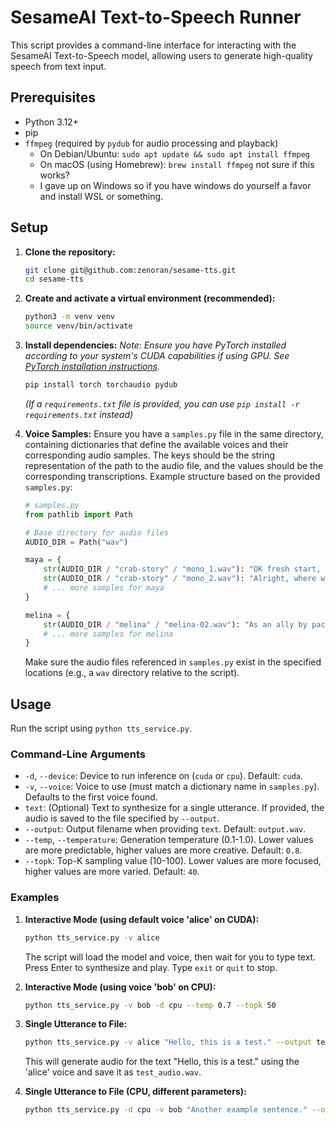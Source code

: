 # SesameAI Text-to-Speech Runner

This script provides a command-line interface for interacting with the SesameAI Text-to-Speech model, allowing users to generate high-quality speech from text input.

## Prerequisites

*   Python 3.12+
*   pip
*   `ffmpeg` (required by `pydub` for audio processing and playback)
    *   On Debian/Ubuntu: `sudo apt update && sudo apt install ffmpeg`
    *   On macOS (using Homebrew): `brew install ffmpeg`  not sure if this works?
    *   I gave up on Windows so if you have windows do yourself a favor and install WSL or something.

## Setup

1.  **Clone the repository:**
    ```bash
    git clone git@github.com:zenoran/sesame-tts.git
    cd sesame-tts
    ```

2.  **Create and activate a virtual environment (recommended):**
    ```bash
    python3 -m venv venv
    source venv/bin/activate
    ```

3.  **Install dependencies:**
    *Note: Ensure you have PyTorch installed according to your system's CUDA capabilities if using GPU. See [PyTorch installation instructions](https://pytorch.org/get-started/locally/).*
    ```bash
    pip install torch torchaudio pydub
    ```
    *(If a `requirements.txt` file is provided, you can use `pip install -r requirements.txt` instead)*

4.  **Voice Samples:** Ensure you have a `samples.py` file in the same directory, containing dictionaries that define the available voices and their corresponding audio samples. The keys should be the string representation of the path to the audio file, and the values should be the corresponding transcriptions. Example structure based on the provided `samples.py`:
    ```python
    # samples.py
    from pathlib import Path

    # Base directory for audio files
    AUDIO_DIR = Path("wav")

    maya = {
        str(AUDIO_DIR / "crab-story" / "mono_1.wav"): "OK fresh start, how about this... Close your eyes for a second...",
        str(AUDIO_DIR / "crab-story" / "mono_2.wav"): "Alright, where was I?  Ah yes, the crimson sun...",
        # ... more samples for maya
    }

    melina = {
        str(AUDIO_DIR / "melina" / "melina-02.wav"): "As an ally by pact, in Marica's own words, I ask that you cease...",
        # ... more samples for melina
    }
    ```
    Make sure the audio files referenced in `samples.py` exist in the specified locations (e.g., a `wav` directory relative to the script).

## Usage

Run the script using `python tts_service.py`.

### Command-Line Arguments

*   `-d`, `--device`: Device to run inference on (`cuda` or `cpu`). Default: `cuda`.
*   `-v`, `--voice`: Voice to use (must match a dictionary name in `samples.py`). Defaults to the first voice found.
*   `text`: (Optional) Text to synthesize for a single utterance. If provided, the audio is saved to the file specified by `--output`.
*   `--output`: Output filename when providing `text`. Default: `output.wav`.
*   `--temp`, `--temperature`: Generation temperature (0.1-1.0). Lower values are more predictable, higher values are more creative. Default: `0.8`.
*   `--topk`: Top-K sampling value (10-100). Lower values are more focused, higher values are more varied. Default: `40`.

### Examples

1.  **Interactive Mode (using default voice 'alice' on CUDA):**
    ```bash
    python tts_service.py -v alice
    ```
    The script will load the model and voice, then wait for you to type text. Press Enter to synthesize and play. Type `exit` or `quit` to stop.

2.  **Interactive Mode (using voice 'bob' on CPU):**
    ```bash
    python tts_service.py -v bob -d cpu --temp 0.7 --topk 50
    ```

3.  **Single Utterance to File:**
    ```bash
    python tts_service.py -v alice "Hello, this is a test." --output test_audio.wav
    ```
    This will generate audio for the text "Hello, this is a test." using the 'alice' voice and save it as `test_audio.wav`.

4.  **Single Utterance to File (CPU, different parameters):**
    ```bash
    python tts_service.py -d cpu -v bob "Another example sentence." --output example.wav --temp 0.9 --topk 30
    ```
